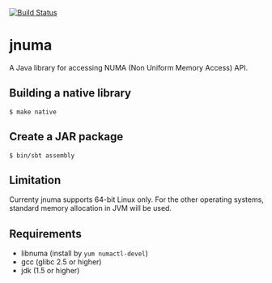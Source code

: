 [![Build Status](https://travis-ci.org/maropu/jnuma.svg?branch=master)](https://travis-ci.org/maropu/jnuma)

jnuma
=========

A Java library for accessing NUMA (Non Uniform Memory Access) API.

## Building a native library

    $ make native

## Create a JAR package

    $ bin/sbt assembly

## Limitation

Currenty jnuma supports 64-bit Linux only. For the other operating systems, standard memory allocation in JVM will be used.

## Requirements

* libnuma (install by `yum numactl-devel`)
* gcc (glibc 2.5 or higher)
* jdk (1.5 or higher)

